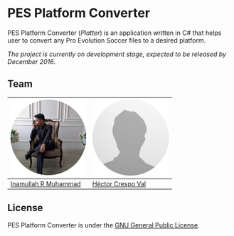 # PES Platform Converter

PES Platform Converter (*Platter*) is an application written in C# that helps user to convert any Pro Evolution Soccer files to a desired platform.

*The project is currently on development stage, expected to be released by December 2016*.


## Team

[![Inamullah R Muhammad](https://raw.githubusercontent.com/NAU-ACM/ACM-Showcase/master/img/profile_images/rasuna.png)](https://irasuna.github.io) | [![Héctor Crespo Val](https://raw.githubusercontent.com/NAU-ACM/ACM-Showcase/master/img/team-small-1.png)](https://www.evo-web.co.uk/members/smeagol75.253380)
---|---
[Inamullah R Muhammad](https://irasuna.github.io) | [Héctor Crespo Val](https://www.evo-web.co.uk/members/smeagol75.253380)


## License

PES Platform Converter is under the [GNU General Public License][GNU].

[GNU]:LICENSE
